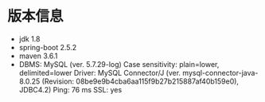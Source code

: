 # 版本信息

 * jdk 1.8
 * spring-boot 2.5.2
 * maven 3.6.1
 * DBMS: MySQL (ver. 5.7.29-log)
   Case sensitivity: plain=lower, delimited=lower
   Driver: MySQL Connector/J (ver. mysql-connector-java-8.0.25 (Revision: 08be9e9b4cba6aa115f9b27b215887af40b159e0), JDBC4.2)
   Ping: 76 ms
   SSL: yes
